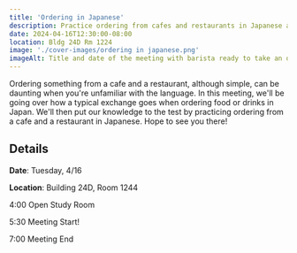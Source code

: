 ```yaml
---
title: 'Ordering in Japanese'
description: Practice ordering from cafes and restaurants in Japanese at this meeting!
date: 2024-04-16T12:30:00-08:00
location: Bldg 24D Rm 1224
image: './cover-images/ordering in japanese.png'
imageAlt: Title and date of the meeting with barista ready to take an order
---
```


Ordering something from a cafe and a restaurant, although simple, can be daunting when you're unfamiliar with the language. In this meeting, we'll be going over how a typical exchange goes when ordering food or drinks in Japan. We'll then put our knowledge to the test by practicing ordering from a cafe and a restaurant in Japanese. Hope to see you there!

## Details
**Date**: Tuesday, 4/16

**Location**: Building 24D, Room 1244

4:00    Open Study Room

5:30    Meeting Start!

7:00    Meeting End